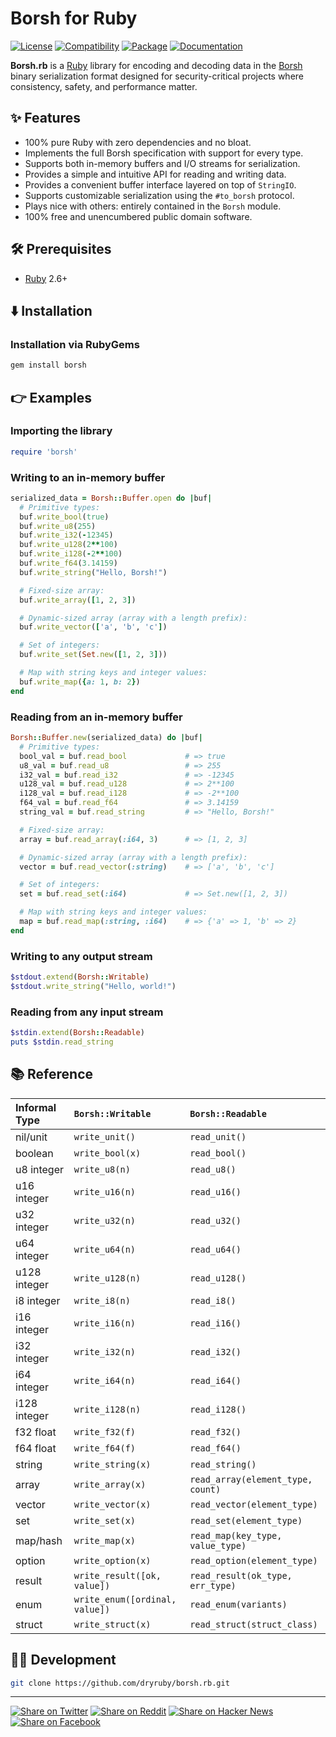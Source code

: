 # Borsh for Ruby

[![License](https://img.shields.io/badge/license-Public%20Domain-blue.svg)](https://unlicense.org)
[![Compatibility](https://img.shields.io/badge/ruby-2.6%2B-blue)](https://rubygems.org/gems/borsh)
[![Package](https://img.shields.io/gem/v/borsh)](https://rubygems.org/gems/borsh)
[![Documentation](https://img.shields.io/badge/rubydoc-latest-blue)](https://rubydoc.info/gems/borsh)

**Borsh.rb** is a [Ruby] library for encoding and decoding data in the
[Borsh] binary serialization format designed for security-critical
projects where consistency, safety, and performance matter.

## ✨ Features

- 100% pure Ruby with zero dependencies and no bloat.
- Implements the full Borsh specification with support for every type.
- Supports both in-memory buffers and I/O streams for serialization.
- Provides a simple and intuitive API for reading and writing data.
- Provides a convenient buffer interface layered on top of `StringIO`.
- Supports customizable serialization using the `#to_borsh` protocol.
- Plays nice with others: entirely contained in the `Borsh` module.
- 100% free and unencumbered public domain software.

## 🛠️ Prerequisites

- [Ruby] 2.6+

## ⬇️ Installation

### Installation via RubyGems

```bash
gem install borsh
```

## 👉 Examples

### Importing the library

```ruby
require 'borsh'
```

### Writing to an in-memory buffer

```ruby
serialized_data = Borsh::Buffer.open do |buf|
  # Primitive types:
  buf.write_bool(true)
  buf.write_u8(255)
  buf.write_i32(-12345)
  buf.write_u128(2**100)
  buf.write_i128(-2**100)
  buf.write_f64(3.14159)
  buf.write_string("Hello, Borsh!")

  # Fixed-size array:
  buf.write_array([1, 2, 3])

  # Dynamic-sized array (array with a length prefix):
  buf.write_vector(['a', 'b', 'c'])

  # Set of integers:
  buf.write_set(Set.new([1, 2, 3]))

  # Map with string keys and integer values:
  buf.write_map({a: 1, b: 2})
end
```

### Reading from an in-memory buffer

```ruby
Borsh::Buffer.new(serialized_data) do |buf|
  # Primitive types:
  bool_val = buf.read_bool             # => true
  u8_val = buf.read_u8                 # => 255
  i32_val = buf.read_i32               # => -12345
  u128_val = buf.read_u128             # => 2**100
  i128_val = buf.read_i128             # => -2**100
  f64_val = buf.read_f64               # => 3.14159
  string_val = buf.read_string         # => "Hello, Borsh!"

  # Fixed-size array:
  array = buf.read_array(:i64, 3)      # => [1, 2, 3]

  # Dynamic-sized array (array with a length prefix):
  vector = buf.read_vector(:string)    # => ['a', 'b', 'c']

  # Set of integers:
  set = buf.read_set(:i64)             # => Set.new([1, 2, 3])

  # Map with string keys and integer values:
  map = buf.read_map(:string, :i64)    # => {'a' => 1, 'b' => 2}
end
```

### Writing to any output stream

```ruby
$stdout.extend(Borsh::Writable)
$stdout.write_string("Hello, world!")
```

### Reading from any input stream

```ruby
$stdin.extend(Borsh::Readable)
puts $stdin.read_string
```

## 📚 Reference

| Informal Type | `Borsh::Writable` | `Borsh::Readable` |
| :------------ | :---------------- | :---------------- |
| nil/unit | `write_unit()` | `read_unit()` |
| boolean | `write_bool(x)` | `read_bool()` |
| u8 integer | `write_u8(n)` | `read_u8()` |
| u16 integer | `write_u16(n)` | `read_u16()` |
| u32 integer | `write_u32(n)` | `read_u32()` |
| u64 integer | `write_u64(n)` | `read_u64()` |
| u128 integer | `write_u128(n)` | `read_u128()` |
| i8 integer | `write_i8(n)` | `read_i8()` |
| i16 integer | `write_i16(n)` | `read_i16()` |
| i32 integer | `write_i32(n)` | `read_i32()` |
| i64 integer | `write_i64(n)` | `read_i64()` |
| i128 integer | `write_i128(n)` | `read_i128()` |
| f32 float | `write_f32(f)` | `read_f32()` |
| f64 float | `write_f64(f)` | `read_f64()` |
| string | `write_string(x)` | `read_string()` |
| array | `write_array(x)` | `read_array(element_type, count)` |
| vector | `write_vector(x)` | `read_vector(element_type)` |
| set | `write_set(x)` | `read_set(element_type)` |
| map/hash | `write_map(x)` | `read_map(key_type, value_type)` |
| option | `write_option(x)` | `read_option(element_type)` |
| result | `write_result([ok, value])` | `read_result(ok_type, err_type)` |
| enum | `write_enum([ordinal, value])` | `read_enum(variants)` |
| struct | `write_struct(x)` | `read_struct(struct_class)` |

## 👨‍💻 Development

```bash
git clone https://github.com/dryruby/borsh.rb.git
```

- - -

[![Share on Twitter](https://img.shields.io/badge/share%20on-twitter-03A9F4?logo=twitter)](https://twitter.com/share?url=https://github.com/dryruby/borsh.rb&text=Borsh+for+Ruby)
[![Share on Reddit](https://img.shields.io/badge/share%20on-reddit-red?logo=reddit)](https://reddit.com/submit?url=https://github.com/dryruby/borsh.rb&title=Borsh+for+Ruby)
[![Share on Hacker News](https://img.shields.io/badge/share%20on-hacker%20news-orange?logo=ycombinator)](https://news.ycombinator.com/submitlink?u=https://github.com/dryruby/borsh.rb&t=Borsh+for+Ruby)
[![Share on Facebook](https://img.shields.io/badge/share%20on-facebook-1976D2?logo=facebook)](https://www.facebook.com/sharer/sharer.php?u=https://github.com/dryruby/borsh.rb)

[Borsh]: https://borsh.io
[Ruby]: https://ruby-lang.org
